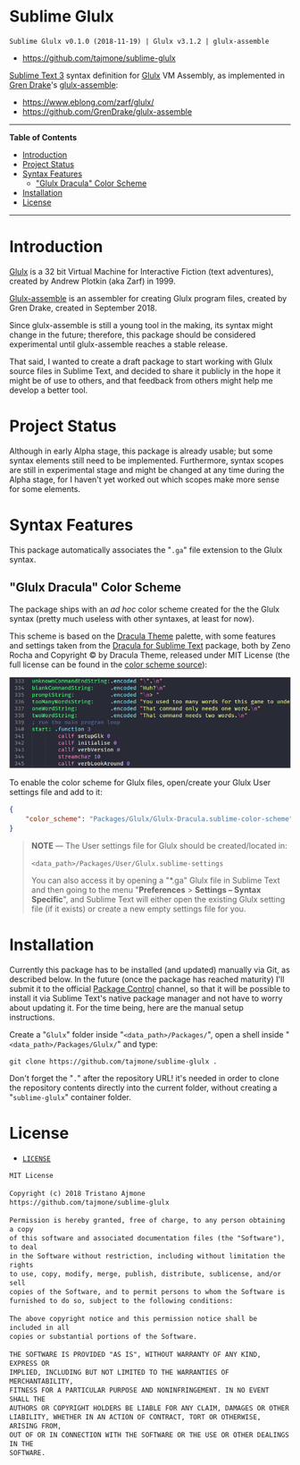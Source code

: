 # Sublime Glulx

    Sublime Glulx v0.1.0 (2018-11-19) | Glulx v3.1.2 | glulx-assemble

- https://github.com/tajmone/sublime-glulx

[Sublime Text 3] syntax definition for [Glulx] VM Assembly, as implemented in [Gren Drake]'s [glulx-assemble]:

- https://www.eblong.com/zarf/glulx/
- https://github.com/GrenDrake/glulx-assemble


-----

**Table of Contents**

<!-- MarkdownTOC autolink="true" bracket="round" autoanchor="false" lowercase="only_ascii" uri_encoding="true" levels="1,2,3" -->

- [Introduction](#introduction)
- [Project Status](#project-status)
- [Syntax Features](#syntax-features)
    - ["Glulx Dracula" Color Scheme](#glulx-dracula-color-scheme)
- [Installation](#installation)
- [License](#license)

<!-- /MarkdownTOC -->

-----

# Introduction

[Glulx] is a 32 bit Virtual Machine for Interactive Fiction (text adventures), created by Andrew Plotkin (aka Zarf) in 1999.

[Glulx-assemble] is an assembler for creating Glulx program files, created by Gren Drake, created in September 2018.

Since glulx-assemble is still a young tool in the making, its syntax might change in the future; therefore, this package should be considered experimental until glulx-assemble reaches a stable release.

That said, I wanted to create a draft package to start working with Glulx source files in Sublime Text, and decided to share it publicly in the hope it might be of use to others, and that feedback from others might help me develop a better tool.

# Project Status

Although in early Alpha stage, this package is already usable; but some syntax elements still need to be implemented. Furthermore, syntax scopes are still in experimental stage and might be changed at any time during the Alpha stage, for I haven't yet worked out which scopes make more sense for some elements. 

# Syntax Features

This package automatically associates the "`.ga`" file extension to the Glulx syntax. 

## "Glulx Dracula" Color Scheme

The package ships with an _ad hoc_ color scheme created for the the Glulx syntax (pretty much useless with other syntaxes, at least for now).


This scheme is based on the [Dracula Theme] palette, with some features and settings taken from the [Dracula for Sublime Text] package, both by Zeno Rocha and Copyright &copy; by Dracula Theme, released under MIT License (the full license can be found in the [color scheme source]):

![Glulx Dracula screenshot][screenshot Glulx Dracula]

To enable the color scheme for Glulx files, open/create your Glulx User settings file and add to it:

```json
{
    "color_scheme": "Packages/Glulx/Glulx-Dracula.sublime-color-scheme",
}
```

> __NOTE__ — The User settings file for Glulx should be created/located in:
> 
> `<data_path>/Packages/User/Glulx.sublime-settings`
> 
> You can also access it by opening a "*.ga" Glulx file in Sublime Text and then going to the menu "__Preferences__ > __Settings – Syntax Specific__", and Sublime Text will either open the existing Glulx setting file (if it exists) or create a new empty settings file for you.

# Installation

Currently this package has to be installed (and updated) manually via Git, as described below. In the future (once the package has reached maturity) I'll submit it to the official [Package Control] channel, so that it will be possible to install it via Sublime Text's native package manager and not have to worry about updating it. For the time being, here are the manual setup instructions.

Create a "`Glulx`" folder inside "`<data_path>/Packages/`", open a shell inside "`<data_path>/Packages/Glulx/`" and type:

```
git clone https://github.com/tajmone/sublime-glulx .
```

Don't forget the "`.`" after the repository URL! it's needed in order to clone the repository contents directly into the current folder, without creating a "`sublime-glulx`" container folder.


# License

- [`LICENSE`](./LICENSE)

```
MIT License

Copyright (c) 2018 Tristano Ajmone
https://github.com/tajmone/sublime-glulx

Permission is hereby granted, free of charge, to any person obtaining a copy
of this software and associated documentation files (the "Software"), to deal
in the Software without restriction, including without limitation the rights
to use, copy, modify, merge, publish, distribute, sublicense, and/or sell
copies of the Software, and to permit persons to whom the Software is
furnished to do so, subject to the following conditions:

The above copyright notice and this permission notice shall be included in all
copies or substantial portions of the Software.

THE SOFTWARE IS PROVIDED "AS IS", WITHOUT WARRANTY OF ANY KIND, EXPRESS OR
IMPLIED, INCLUDING BUT NOT LIMITED TO THE WARRANTIES OF MERCHANTABILITY,
FITNESS FOR A PARTICULAR PURPOSE AND NONINFRINGEMENT. IN NO EVENT SHALL THE
AUTHORS OR COPYRIGHT HOLDERS BE LIABLE FOR ANY CLAIM, DAMAGES OR OTHER
LIABILITY, WHETHER IN AN ACTION OF CONTRACT, TORT OR OTHERWISE, ARISING FROM,
OUT OF OR IN CONNECTION WITH THE SOFTWARE OR THE USE OR OTHER DEALINGS IN THE
SOFTWARE.
```


<!-----------------------------------------------------------------------------
                               REFERENCE LINKS                                
------------------------------------------------------------------------------>

[Package Control]: https://packagecontrol.io/ "Visit Package Control website"
[Sublime Text 3]: https://www.sublimetext.com/ "Visit Sublime Text website"

<!-- Glulx -->

[Glulx]: https://www.eblong.com/zarf/glulx/ "Visit Glulx homepage"
[Glulx specs]: https://www.eblong.com/zarf/glulx/glulx-spec.html/ "View the Glulx Specs"
[Gren Drake]: https://github.com/GrenDrake "View Gren Drake's GitHub profile"

<!-- Glulx-assemble -->

[glulx-assemble]: https://github.com/GrenDrake/glulx-assemble "Visit glulx-assemble repository on GitHub"

<!-- Dracula Theme -->

[Dracula Theme]: https://draculatheme.com/ "Visit the Dracula Theme website"
[Dracula for Sublime Text]: https://github.com/dracula/sublime "Visit the Dracula for Sublime Text repository"
[color scheme source]: ./Glulx-Dracula.sublime-color-scheme "View source file"

<!-- Screenshots -->

[screenshot Glulx Dracula]: ./screenshots/Glulx-Dracula.png "Screenshot of 'Glulx Dracula' color scheme"

<!-- EOF -->
